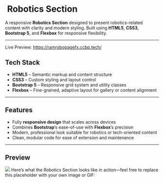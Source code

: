 # ​ Robotics Section

A responsive **Robotics Section** designed to present robotics-related content with clarity and modern styling. Built using **HTML5**, **CSS3**, **Bootstrap 5**, and **Flexbox** for responsive flexibility.

---

Live Preview: https://ramrobopagefx.ccbp.tech/

##  Tech Stack
- **HTML5** – Semantic markup and content structure  
- **CSS3** – Custom styling and layout control  
- **Bootstrap 5** – Responsive grid system and utility classes  
- **Flexbox** – Fine-grained, adaptive layout for gallery or content alignment

---

##  Features
- Fully **responsive design** that scales across devices  
- Combines **Bootstrap**’s ease-of-use with **Flexbox**’s precision  
- Modern, professional look suitable for robotics or tech-oriented content  
- Clean, modular code for ease of extension and maintenance

---

##  Preview

<img src="https://assets.ccbp.in/frontend/content/intermediate-rwd/robotics-output-v1.png"/>
Here’s what the Robotics Section looks like in action—feel free to replace this placeholder with your own image or GIF:

